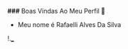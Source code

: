 **###** Boas Vindas Ao Meu Perfil 🥀

- Meu nome é Rafaelli Alves Da Silva 

!.[_](https://media1.tenor.com/m/PeVsuyH5Yx4AAAAd/lana-del-rey-ride.gif)
